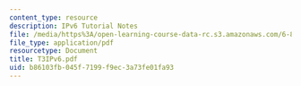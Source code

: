 ```yaml
---
content_type: resource
description: IPv6 Tutorial Notes
file: /media/https%3A/open-learning-course-data-rc.s3.amazonaws.com/6-829-computer-networks-fall-2002/b86103fb045f7199f9ec3a73fe01fa93_T3IPv6.pdf
file_type: application/pdf
resourcetype: Document
title: T3IPv6.pdf
uid: b86103fb-045f-7199-f9ec-3a73fe01fa93
---
```

